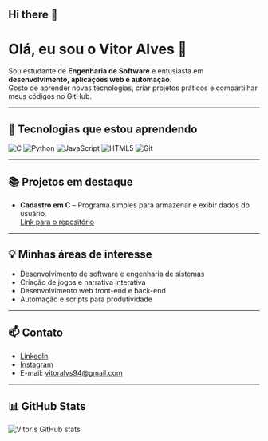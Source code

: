 ## Hi there 👋
# Olá, eu sou o Vitor Alves 👋

Sou estudante de **Engenharia de Software** e entusiasta em **desenvolvimento, aplicações web e automação**.  
Gosto de aprender novas tecnologias, criar projetos práticos e compartilhar meus códigos no GitHub.  

---

## 🚀 Tecnologias que estou aprendendo
![C](https://img.shields.io/badge/-C-blue?logo=c&logoColor=white)
![Python](https://img.shields.io/badge/-Python-3776AB?logo=python&logoColor=white)
![JavaScript](https://img.shields.io/badge/-JavaScript-F7DF1E?logo=javascript&logoColor=black)
![HTML5](https://img.shields.io/badge/-HTML5-E34F26?logo=html5&logoColor=white)
![Git](https://img.shields.io/badge/-Git-F05032?logo=git&logoColor=white)

---

## 📚 Projetos em destaque
- **Cadastro em C** – Programa simples para armazenar e exibir dados do usuário.  
  [Link para o repositório](https://github.com/vitoralvs94/programaEmC/blob/main/Programa%20de%20cadastro%20simples.c)

---

## 💡 Minhas áreas de interesse
- Desenvolvimento de software e engenharia de sistemas  
- Criação de jogos e narrativa interativa  
- Desenvolvimento web front-end e back-end  
- Automação e scripts para produtividade  

---

## 📫 Contato
- [LinkedIn](https://www.linkedin.com/in/vitoralvs94)
- [Instagram](https://www.instagram.com/vitoralvs94)
- E-mail: vitoralvs94@gmail.com  

---

## 📊 GitHub Stats
![Vitor's GitHub stats](https://github-readme-stats.vercel.app/api?username=vitoralvs94&show_icons=true&theme=radical)
